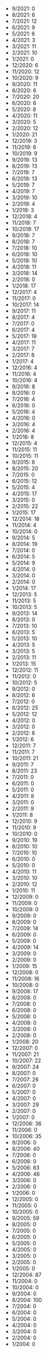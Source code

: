 *  9/2021: 0
*  8/2021: 6
*  7/2021: 12
*  6/2021: 9
*  5/2021: 6
*  4/2021: 3
*  3/2021: 11
*  2/2021: 10
*  1/2021: 0
*  12/2020: 6
*  11/2020: 12
*  10/2020: 9
*  9/2020: 11
*  8/2020: 6
*  7/2020: 20
*  6/2020: 6
*  5/2020: 8
*  4/2020: 11
*  3/2020: 5
*  2/2020: 12
*  1/2020: 21
*  12/2019: 3
*  11/2019: 6
*  10/2019: 9
*  9/2019: 13
*  8/2019: 13
*  7/2019: 7
*  6/2019: 13
*  5/2019: 7
*  4/2019: 7
*  3/2019: 10
*  2/2019: 4
*  1/2019: 3
*  12/2018: 4
*  11/2018: 7
*  10/2018: 17
*  9/2018: 7
*  8/2018: 7
*  7/2018: 10
*  6/2018: 10
*  5/2018: 10
*  4/2018: 11
*  3/2018: 14
*  2/2018: 0
*  1/2018: 17
*  12/2017: 4
*  11/2017: 0
*  10/2017: 14
*  9/2017: 11
*  8/2017: 4
*  7/2017: 0
*  6/2017: 4
*  5/2017: 19
*  4/2017: 11
*  3/2017: 7
*  2/2017: 8
*  1/2017: 4
*  12/2016: 4
*  11/2016: 4
*  10/2016: 4
*  9/2016: 8
*  8/2016: 0
*  7/2016: 4
*  6/2016: 0
*  5/2016: 4
*  4/2016: 0
*  3/2016: 4
*  2/2016: 4
*  1/2016: 8
*  12/2015: 4
*  11/2015: 11
*  10/2015: 11
*  9/2015: 8
*  8/2015: 20
*  7/2015: 0
*  6/2015: 12
*  5/2015: 4
*  4/2015: 17
*  3/2015: 0
*  2/2015: 22
*  1/2015: 17
*  12/2014: 18
*  11/2014: 4
*  10/2014: 0
*  9/2014: 5
*  8/2014: 19
*  7/2014: 0
*  6/2014: 5
*  5/2014: 9
*  4/2014: 0
*  3/2014: 0
*  2/2014: 0
*  1/2014: 17
*  12/2013: 5
*  11/2013: 5
*  10/2013: 5
*  9/2013: 14
*  8/2013: 0
*  7/2013: 10
*  6/2013: 5
*  5/2013: 10
*  4/2013: 5
*  3/2013: 5
*  2/2013: 11
*  1/2013: 15
*  12/2012: 11
*  11/2012: 0
*  10/2012: 5
*  9/2012: 0
*  8/2012: 6
*  7/2012: 0
*  6/2012: 25
*  5/2012: 12
*  4/2012: 0
*  3/2012: 0
*  2/2012: 6
*  1/2012: 6
*  12/2011: 7
*  11/2011: 7
*  10/2011: 21
*  9/2011: 7
*  8/2011: 23
*  7/2011: 0
*  6/2011: 0
*  5/2011: 0
*  4/2011: 8
*  3/2011: 0
*  2/2011: 9
*  1/2011: 8
*  12/2010: 9
*  11/2010: 9
*  10/2010: 0
*  9/2010: 19
*  8/2010: 10
*  7/2010: 10
*  6/2010: 0
*  5/2010: 0
*  4/2010: 11
*  3/2010: 10
*  2/2010: 12
*  1/2010: 11
*  12/2009: 0
*  11/2009: 0
*  10/2009: 0
*  9/2009: 0
*  8/2009: 0
*  7/2009: 14
*  6/2009: 0
*  5/2009: 0
*  4/2009: 14
*  3/2009: 0
*  2/2009: 0
*  1/2009: 15
*  12/2008: 0
*  11/2008: 16
*  10/2008: 0
*  9/2008: 17
*  8/2008: 0
*  7/2008: 0
*  6/2008: 0
*  5/2008: 0
*  4/2008: 0
*  3/2008: 0
*  2/2008: 0
*  1/2008: 20
*  12/2007: 0
*  11/2007: 21
*  10/2007: 22
*  9/2007: 24
*  8/2007: 0
*  7/2007: 26
*  6/2007: 0
*  5/2007: 0
*  4/2007: 0
*  3/2007: 29
*  2/2007: 0
*  1/2007: 0
*  12/2006: 36
*  11/2006: 0
*  10/2006: 35
*  9/2006: 0
*  8/2006: 40
*  7/2006: 0
*  6/2006: 0
*  5/2006: 83
*  4/2006: 46
*  3/2006: 0
*  2/2006: 0
*  1/2006: 0
*  12/2005: 0
*  11/2005: 0
*  10/2005: 0
*  9/2005: 59
*  8/2005: 0
*  7/2005: 0
*  6/2005: 0
*  5/2005: 0
*  4/2005: 0
*  3/2005: 0
*  2/2005: 0
*  1/2005: 0
*  12/2004: 87
*  11/2004: 0
*  10/2004: 0
*  9/2004: 0
*  8/2004: 100
*  7/2004: 0
*  6/2004: 0
*  5/2004: 0
*  4/2004: 0
*  3/2004: 0
*  2/2004: 0
*  1/2004: 0